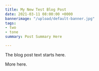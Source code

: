 ```yaml
---
title: My New Test Blog Post
date: 2021-03-11 08:00:00 +0000
bannerimage: "/upload/default-banner.jpg"
tags:
- two
- tone
summary: Post Summary Here

---
```

<BlogHeader 
  :frontmatter="$frontmatter"
/>

The blog post text starts here.

More here.

<BlogFooter 
  :frontmatter="$frontmatter"
/>
